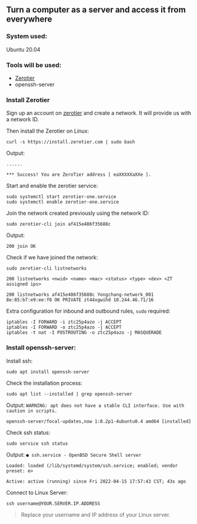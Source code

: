 ## Turn a computer as a server and access it from everywhere

### System used: 

Ubuntu 20.04

### Tools will be used:
- [Zerotier](https://www.zerotier.com/)
- openssh-server


### Install Zerotier

Sign up an account on [zerotier](https://www.zerotier.com/) and create a network. It will provide us with a network ID. 

Then install the Zerotier on Linux:

```linux
curl -s https://install.zerotier.com | sudo bash
```
Output:

`......`

`*** Success! You are ZeroTier address [ eaXXXXXaXXe ].`


Start and enable the zerotier service:
```linux
sudo systemctl start zerotier-one.service
sudo systemctl enable zerotier-one.service
```
Join the network created previously using the network ID:
```linux
sudo zerotier-cli join af415e486f35688c
```
Output:

`200 join OK`

Check if we have joined the network:

```linux
sudo zerotier-cli listnetworks
```
`200 listnetworks <nwid> <name> <mac> <status> <type> <dev> <ZT assigned ips>`

`200 listnetworks af415e486f35688c Yongchang-network_001 8e:85:b7:e9:ee:f0 OK PRIVATE zt44xgwihd 10.244.46.71/16`

Extra configuration for inbound and outbound rules, `sudo` required:

```linux
iptables -I FORWARD -i ztc25p4azo -j ACCEPT
iptables -I FORWARD -o ztc25p4azo -j ACCEPT
iptables -t nat -I POSTROUTING -o ztc25p4azo -j MASQUERADE
```
### Install openssh-server:
Install ssh:
```linux
sudo apt install openssh-server
```

Check the installation process:
```linux
sudo apt list --installed | grep openssh-server
```
Output:
`WARNING: apt does not have a stable CLI interface. Use with caution in scripts.`

`openssh-server/focal-updates,now 1:8.2p1-4ubuntu0.4 amd64 [installed]`

Check ssh status:
```linux
sudo service ssh status
```
Output:
`● ssh.service - OpenBSD Secure Shell server`

`Loaded: loaded (/lib/systemd/system/ssh.service; enabled; vendor preset: e>`

`Active: active (running) since Fri 2022-04-15 17:57:43 CST; 43s ago`
     
Connect to Linux Server:

```linux
ssh username@YOUR.SERVER.IP.ADDRESS
```
> Replace your username and IP address of your Linux server.

